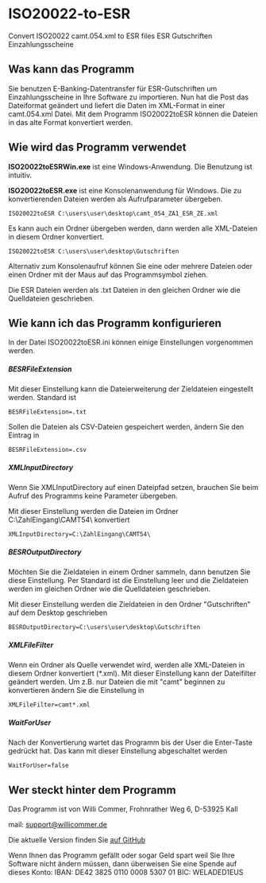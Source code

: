 # ISO20022-to-ESR
Convert ISO20022 camt.054.xml to ESR files ESR Gutschriften Einzahlungsscheine

## Was kann das Programm
Sie benutzen E-Banking-Datentransfer für ESR-Gutschriften um Einzahlungsscheine in Ihre Software zu importieren.
Nun hat die Post das Dateiformat geändert und liefert die Daten im XML-Format in einer camt.054.xml Datei.
Mit dem Programm ISO20022toESR können die Dateien in das alte Format konvertiert werden.


## Wie wird das Programm verwendet
__ISO20022toESRWin.exe__ ist eine Windows-Anwendung. Die Benutzung ist intuitiv.

__ISO20022toESR.exe__ ist eine Konsolenanwendung für Windows. Die zu konvertierenden Dateien werden als Aufrufparameter übergeben.
```
ISO20022toESR C:\users\user\desktop\camt_054_ZA1_ESR_ZE.xml
```

Es kann auch ein Ordner übergeben werden, dann werden alle XML-Dateien in diesem Ordner konvertiert.
```
ISO20022toESR C:\users\user\desktop\Gutschriften
```

Alternativ zum Konsolenaufruf können Sie eine oder mehrere Dateien oder einen Ordner mit der Maus auf das Programmsymbol ziehen.

Die ESR Dateien werden als .txt Dateien in den gleichen Ordner wie die Quelldateien geschrieben.


## Wie kann ich das Programm konfigurieren
In der Datei ISO20022toESR.ini können einige Einstellungen vorgenommen werden.

##### BESRFileExtension
Mit dieser Einstellung kann die Dateierweiterung der Zieldateien eingestellt werden. Standard ist
```
BESRFileExtension=.txt
```
Sollen die Dateien als CSV-Dateien gespeichert werden, ändern Sie den Eintrag in
```
BESRFileExtension=.csv
```

##### XMLInputDirectory
Wenn Sie XMLInputDirectory auf einen Dateipfad setzen, brauchen Sie beim Aufruf des Programms keine Parameter übergeben.

Mit dieser Einstellung werden die Dateien im Ordner C:\ZahlEingang\CAMT54\ konvertiert
```
XMLInputDirectory=C:\ZahlEingang\CAMT54\
```


##### BESROutputDirectory
Möchten Sie die Zieldateien in einem Ordner sammeln, dann benutzen Sie diese Einstellung.
Per Standard ist die Einstellung leer und die Zieldateien werden im gleichen Ordner wie die Quelldateien geschrieben.

Mit dieser Einstellung werden die Zieldateien in den Ordner "Gutschriften" auf dem Desktop geschrieben
```
BESROutputDirectory=C:\users\user\desktop\Gutschriften
```

##### XMLFileFilter
Wenn ein Ordner als Quelle verwendet wird, werden alle XML-Dateien in diesem Ordner konvertiert (*.xml).
Mit dieser Einstellung kann der Dateifilter geändert werden.
Um z.B. nur Dateien die mit "camt" beginnen zu konvertieren ändern Sie die Einstellung in
```
XMLFileFilter=camt*.xml
```

##### WaitForUser
Nach der Konvertierung wartet das Programm bis der User die Enter-Taste gedrückt hat.
Das kann mit dieser Einstellung abgeschaltet werden
```
WaitForUser=false
```

## Wer steckt hinter dem Programm
Das Programm ist von Willi Commer, Frohnrather Weg 6, D-53925 Kall

mail: support@willicommer.de

Die aktuelle Version finden Sie [auf GitHub](http://github.com/WilliCommer/ISO200222-to-ESR/)

Wenn Ihnen das Programm gefällt oder sogar Geld spart weil Sie Ihre Software nicht ändern müssen, dann überweisen Sie eine Spende auf dieses Konto:
IBAN: DE42 3825 0110 0008 5307 01
BIC: WELADED1EUS





